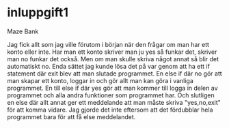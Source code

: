 # inluppgift1
Maze Bank

Jag fick allt som jag ville förutom i början när den frågar om man har ett konto eller inte. Har man ett konto skriver man ju yes så funkar det, skriver man no funkar det också. Men om man skulle skriva något annat så blir det automatiskt no.
Enda sättet jag kunde lösa det på var genom att ha ett if statement där exit blev att man slutade programmet. En else if där no gör att man skapar ett konto, loggar in och gör allt man kan göra i vanliga programmet.
En till else if där yes gör att man kommer till logga in delen av programmet och alla andra funktioner som programmet har.
Och slutligen en else där allt annat ger ett meddelande att man måste skriva "yes,no,exit" för att komma vidare.
Jag gjorde det inte eftersom att det fördubblar hela programmet bara för att få else meddelandet.
